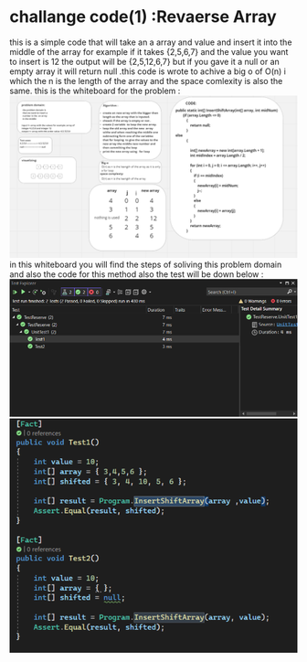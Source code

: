 # challange code(1) :Revaerse Array

this is a simple code that will take an a array and value and insert it into the middle of the array for  example if it takes {2,5,6,7} and the value you want to insert is
12 the output will be {2,5,12,6,7}
but if you gave it a null or an empty array it will return null .this code is wrote to achive a big o of O(n) i which the n is the length of the array
and the space comlexity is also the same.
this is the whiteboard for the problem :
 ![whiteboard](whiteboard2.png)
 in this whiteboard you will find the steps of soliving this problem domain and also the code for this method also the test will be down below :
  ![test](test2.png)
 ![testdone](test2done.png)

